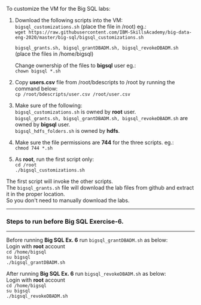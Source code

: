 To customize the VM for the Big SQL labs:  
 1. Download the following scripts into the VM:  
    `bigsql_customizations.sh` (place the file in /root) eg.:  
    `wget https://raw.githubusercontent.com/IBM-SkillsAcademy/big-data-eng-2020/master/big-sql/bigsql_customizations.sh`  

    `bigsql_grants.sh, bigsql_grantDBADM.sh, bigsql_revokeDBADM.sh` (place the files in /home/bigsql)  
  
    Change ownership of the files to **bigsql** user eg.:  
    `chown bigsql *.sh`  

 2. Copy **users.csv** file from /root/bdescripts to /root by running the command below:  
    `cp /root/bdescripts/user.csv /root/user.csv`  
 3. Make sure of the following:  
    `bigsql_customizations.sh` is owned by **root** user.  
    `bigsql_grants.sh, bigsql_grantDBADM.sh, bigsql_revokeDBADM.sh` are owned by **bigsql** user.  
    `bigsql_hdfs_folders.sh` is owned by **hdfs**.  
 4. Make sure the file permissions are **744** for the three scripts. eg.:  
     `chmod 744 *.sh`    
 5. As **root**, run the first script only:  
    `cd /root`  
    `./bigsql_customizations.sh`  

The first script will invoke the other scripts.  
The `bigsql_grants.sh` file will download the lab files from github and extract it in the proper location.  
So you don't need to manually download the labs.

---------------------------------------------------------------------------
### Steps to run before Big SQL Exercise-6.
---------------------------------------------------------------------------    
Before running **Big SQL Ex. 6** run `bigsql_grantDBADM.sh` as below:  
Login with **root** account  
    `cd /home/bigsql`  
    `su bigsql`  
    `./bigsql_grantDBADM.sh`  

After running **Big SQL Ex. 6** run `bigsql_revokeDBADM.sh` as below:  
Login with **root** account  
    `cd /home/bigsql`  
    `su bigsql`  
    `./bigsql_revokeDBADM.sh`  
